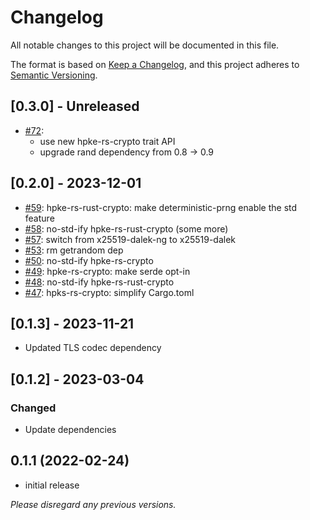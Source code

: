 # Changelog

All notable changes to this project will be documented in this file.

The format is based on [Keep a Changelog](https://keepachangelog.com/en/1.0.0/),
and this project adheres to [Semantic Versioning](https://semver.org/spec/v2.0.0.html).

## [0.3.0] - Unreleased

- [#72](https://github.com/cryspen/hpke-rs/pull/72):
  -  use new hpke-rs-crypto trait API
  -  upgrade rand dependency from 0.8 -> 0.9

## [0.2.0] - 2023-12-01

- [#59](https://github.com/franziskuskiefer/hpke-rs/pull/59): hpke-rs-rust-crypto: make deterministic-prng enable the std feature
- [#58](https://github.com/franziskuskiefer/hpke-rs/pull/58): no-std-ify hpke-rs-rust-crypto (some more)
- [#57](https://github.com/franziskuskiefer/hpke-rs/pull/57): switch from x25519-dalek-ng to x25519-dalek
- [#53](https://github.com/franziskuskiefer/hpke-rs/pull/53): rm getrandom dep
- [#50](https://github.com/franziskuskiefer/hpke-rs/pull/50): no-std-ify hpke-rs-crypto
- [#49](https://github.com/franziskuskiefer/hpke-rs/pull/49): hpke-rs-crypto: make serde opt-in
- [#48](https://github.com/franziskuskiefer/hpke-rs/pull/48): no-std-ify hpke-rs-rust-crypto
- [#47](https://github.com/franziskuskiefer/hpke-rs/pull/47): hpks-rs-crypto: simplify Cargo.toml

## [0.1.3] - 2023-11-21

- Updated TLS codec dependency

## [0.1.2] - 2023-03-04

### Changed

- Update dependencies

## 0.1.1 (2022-02-24)

- initial release

_Please disregard any previous versions._
